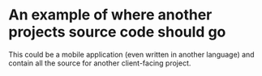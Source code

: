 # An example of where another projects source code should go

This could be a mobile application (even written in another language) and contain all the source for another client-facing project.